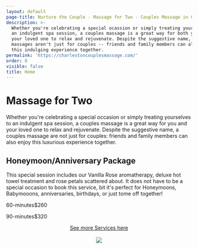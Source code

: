 ```yaml
---
layout: default
page-title: Nurture the Couple - Massage for Two - Couples Massage in Charleston SC
description: >-
  Whether you're celebrating a special ocassion or simply treating yourself to
  an indulgent spa session, a couples massage is a great way for both you and
  your loved one to relax and rejuvenate. Despite the suggestive name, couples
  massages aren't just for couples -- friends and family members can also enjoy
  this indulging experience together.
permalink: 'https://charlestoncouplesmassage.com/'
order: 0
visible: false
title: Home
---
```

# Massage for Two

Whether you're celebrating a special occasion or simply treating yourselves to an indulgent spa session, a couples massage is a great way for you and your loved one to relax and rejuvenate. Despite the suggestive name, a couples massage are not just for couples: friends and family members can also enjoy this luxurious experience together.



## Honeymoon/Anniversary Package

This special session includes our Vanilla Rose aromatherapy, deluxe hot towel treatment and rose petals scattered about. It does not have to be a special occasion to book this service, bit it's perfect for Honeymoons, Babymooons, anniversaries, birthdays, or just tome off together!



60-minutes$260

90-minutes$320

<center><a href="https://charlestoncouplesmassage.com/services/">See more Services here</a><br><br>

<img src="https://raw.githubusercontent.com/nurturemassage/nurture-the-couple/master/assets/images/couples_massage_charleston_sc.jpg">
